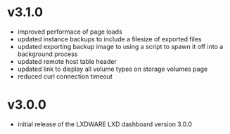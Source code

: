 # v3.1.0
- improved performace of page loads
- updated instance backups to include a filesize of exported files
- updated exporting backup image to using a script to spawn it off into a background process
- updated remote host table header
- updated link to display all volume types on storage volumes page
- reduced curl connection timeout
# v3.0.0
- initial release of the LXDWARE LXD dashboard version 3.0.0